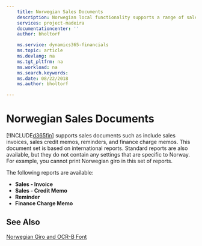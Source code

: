 ```yaml
---
    title: Norwegian Sales Documents
    description: Norwegian local functionality supports a range of sales documents and reports.
    services: project-madeira 
    documentationcenter: ''
    author: bholtorf

    ms.service: dynamics365-financials
    ms.topic: article
    ms.devlang: na
    ms.tgt_pltfrm: na
    ms.workload: na
    ms.search.keywords:
    ms.date: 08/22/2018
    ms.author: bholtorf

---
```

# Norwegian Sales Documents
[!INCLUDE[d365fin](../../includes/d365fin_md.md)] supports sales documents such as include sales invoices, sales credit memos, reminders, and finance charge memos. This document set is based on international reports. Standard reports are also available, but they do not contain any settings that are specific to Norway. For example, you cannot print Norwegian giro in this set of reports.  

The following reports are available:  

- **Sales - Invoice**  
- **Sales - Credit Memo**  
- **Reminder**  
- **Finance Charge Memo**  

## See Also  
[Norwegian Giro and OCR-B Font](norwegian-giro-and-ocr-b-font.md)  
